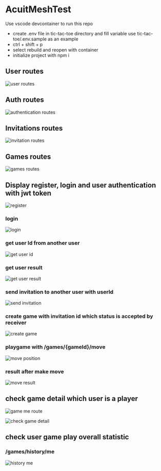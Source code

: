 # AcuitMeshTest

Use vscode devcontainer to run this repo
- create .env file in tic-tac-toe directory and fill variable use tic-tac-toe/.env.sample as an example
- ctrl + shift + p
- select rebuild and reopen with container
- initialize project with npm i

## User routes

![user routes](https://github.com/Petchanop/AcuitMeshTest/blob/master/image/users_routes.png)

## Auth routes
![authentication routes](https://github.com/Petchanop/AcuitMeshTest/blob/master/image/authentication_routes.png)

## Invitations routes
![invitation routes](https://github.com/Petchanop/AcuitMeshTest/blob/master/image/invitation_routes.png)

## Games routes
![games routes](https://github.com/Petchanop/AcuitMeshTest/blob/master/image/games_routes.png)

## Display register, login and user authentication with jwt token
![register](https://github.com/Petchanop/AcuitMeshTest/blob/master/image/register_route.png)

### login
![login](https://github.com/Petchanop/AcuitMeshTest/blob/master/image/signin_route.png)

### get user Id from another user

![get user id](https://github.com/Petchanop/AcuitMeshTest/blob/master/image/get_user_pagination_pagesize.png)

### get user result

![get user result](https://github.com/Petchanop/AcuitMeshTest/blob/master/image/get_user_result.png)

### send invitation to another user with userId

![send invitation](https://github.com/Petchanop/AcuitMeshTest/blob/master/image/send_invitation_by_userid.png)

### create game with invitation id which status is accepted by receiver

![create game](https://github.com/Petchanop/AcuitMeshTest/blob/master/image/create_game_with_invitation_id.png)

### playgame with /games/{gameId}/move
![move position](https://github.com/Petchanop/AcuitMeshTest/blob/master/image/play_game_with_game_id_and_position.png)

### result after make move

![move result](https://github.com/Petchanop/AcuitMeshTest/blob/master/image/make_move_result.png)


## check game detail which user is a player
![game me route](https://github.com/Petchanop/AcuitMeshTest/blob/master/image/get_player_game_detail.png)

![check game detail](https://github.com/Petchanop/AcuitMeshTest/blob/master/image/game_detail_result.png)

## check user game play overall statistic

### /games/history/me

![history me](https://github.com/Petchanop/AcuitMeshTest/blob/master/image/user_game_history.png)